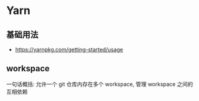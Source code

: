 # Yarn

## 基础用法

- https://yarnpkg.com/getting-started/usage


## workspace

一句话概括: 允许一个 git 仓库内存在多个 workspace, 管理 workspace 之间的互相依赖